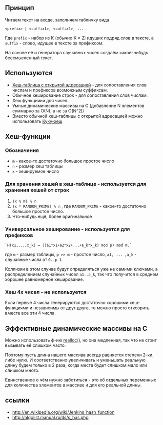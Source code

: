 ## Принцип
Читаем текст на входе, заполняем табличку вида
    
    <prefix> | <suffix1>, <suffix2>, ...

Где `prefix` - набор из K (обычно K = 2) идущих подряд слов в тексте,
а `suffix` - слово, идущее в тексте за префиксом.

На основе её и генератора случайных чисел создаём какой-нибудь бессмысленный текст.

## Используются
 * [Хеш-таблица с открытой адресацией](http://ru.wikipedia.org/wiki/Хеш-таблица) - для
   сопоставления слов числам и префиксов возможным суффиксам.
 * Обычное хеширование строк - для сопоставления слов числам.
 * Хеш функцииии для чисел.
 * Умные динамические массивы на C (добавление N элементов суммарно за O(N), а не за O(N^2))
 * Вместо обычной хеш-таблицы с открытой адресацией можно использовать
   [Куку-хеш](https://en.wikipedia.org/wiki/Cuckoo_hashing)

## Хеш-функции

### Обозначения
 * `m` - какое-то достаточно большое простое число
 * `n` - размер хеш таблицы
 * `x` - хешируемое число

### Для хранения хешей в хеш-таблице - используется для хранения хешей от строк
 1. `(x % m) % n`
 2. `(x * RANDOM_PRIME) % n` , где `RANDOM_PRIME` - какое-то достаточно большое простое число.
 2. Что-нибудь ещё, более оригинальное

### Универсальное хеширование - используется для префиксов
    `H(x1,...,x_k) = ((a1*x1+a2*x2+...+a_k*x_k) mod p) mod m.`
где `m` - размер таблицы,
`p >> m` - простое число,
`a1, ... ,a_k` - случайные числа от `0..p-1`.

Коллизии в этом случае будут определяться уже не самими ключами, а распределением случайных чисел `a1..a_k`,
так что получится в среднем хорошее равномерное хеширование.

### Хеш 4х чисел - не используется
Если первые 4 числа генерируются достаточно хорошими хеш-функциями и независимы от друг друга,
то можно просто отксорить вместе все эти 4 числа.


## Эффективные динамические массивы на C
Можно использовать ф-ию [realloc()](http://www.cplusplus.com/reference/clibrary/cstdlib/realloc/), но она медленная,
так что не стоит вызывать её слишком часто.

Поэтому пусть длина нашего массива всегда равняется степени 2-ки, либо нулю.
И соответственно увеличивать и уменьшать реальную длину будем только в 2 раза,
когда места будет слишком мало или слишком много.

Единственное о чём нужно заботиться - это об отдельных переменных для количества элементов в массиве
и для его реальной длины.

## ссылки
 * <http://en.wikipedia.org/wiki/Jenkins_hash_function>
 * <http://algolist.manual.ru/ds/s_has.php>
 
